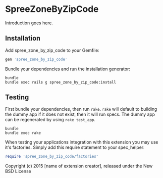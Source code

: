 SpreeZoneByZipCode
==================

Introduction goes here.

Installation
------------

Add spree_zone_by_zip_code to your Gemfile:

```ruby
gem 'spree_zone_by_zip_code'
```

Bundle your dependencies and run the installation generator:

```shell
bundle
bundle exec rails g spree_zone_by_zip_code:install
```

Testing
-------

First bundle your dependencies, then run `rake`. `rake` will default to building the dummy app if it does not exist, then it will run specs. The dummy app can be regenerated by using `rake test_app`.

```shell
bundle
bundle exec rake
```

When testing your applications integration with this extension you may use it's factories.
Simply add this require statement to your spec_helper:

```ruby
require 'spree_zone_by_zip_code/factories'
```

Copyright (c) 2015 [name of extension creator], released under the New BSD License
